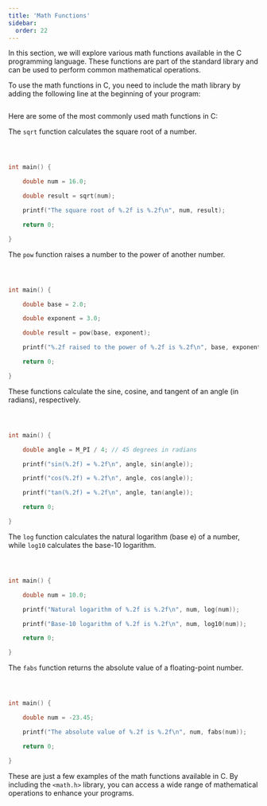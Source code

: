 ```yaml
---
title: 'Math Functions'
sidebar:
  order: 22
---
```


 In this section, we will explore various math functions available in the C programming language. These functions are part of the standard library and can be used to perform common mathematical operations.





To use the math functions in C, you need to include the math library by adding the following line at the beginning of your program:



```c

```





Here are some of the most commonly used math functions in C:





The `sqrt` function calculates the square root of a number.



```c



int main() {

    double num = 16.0;

    double result = sqrt(num);

    printf("The square root of %.2f is %.2f\n", num, result);

    return 0;

}

```





The `pow` function raises a number to the power of another number.



```c



int main() {

    double base = 2.0;

    double exponent = 3.0;

    double result = pow(base, exponent);

    printf("%.2f raised to the power of %.2f is %.2f\n", base, exponent, result);

    return 0;

}

```





These functions calculate the sine, cosine, and tangent of an angle (in radians), respectively.



```c



int main() {

    double angle = M_PI / 4; // 45 degrees in radians

    printf("sin(%.2f) = %.2f\n", angle, sin(angle));

    printf("cos(%.2f) = %.2f\n", angle, cos(angle));

    printf("tan(%.2f) = %.2f\n", angle, tan(angle));

    return 0;

}

```





The `log` function calculates the natural logarithm (base e) of a number, while `log10` calculates the base-10 logarithm.



```c



int main() {

    double num = 10.0;

    printf("Natural logarithm of %.2f is %.2f\n", num, log(num));

    printf("Base-10 logarithm of %.2f is %.2f\n", num, log10(num));

    return 0;

}

```





The `fabs` function returns the absolute value of a floating-point number.



```c



int main() {

    double num = -23.45;

    printf("The absolute value of %.2f is %.2f\n", num, fabs(num));

    return 0;

}

```



These are just a few examples of the math functions available in C. By including the `<math.h>` library, you can access a wide range of mathematical operations to enhance your programs.